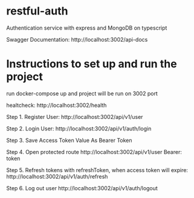 # restful-auth
Authentication service with express and MongoDB on typescript

Swagger Documentation:  http://localhost:3002/api-docs

# Instructions to set up and run the project
run docker-compose up and project will be run on 3002 port

healtcheck: http://localhost:3002/health

Step 1. Register User: http://localhost:3002/api/v1/user

Step 2. Login User: http://localhost:3002/api/v1/auth/login

Step 3. Save Access Token Value As Bearer Token

Step 4. Open protected route http://localhost:3002/api/v1/user Bearer: token

Step 5. Refresh tokens with refreshToken, when access token will expire: http://localhost:3002/api/v1/auth/refresh

Step 6. Log out user http://localhost:3002/api/v1/auth/logout
